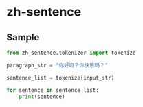 # zh-sentence

## Sample

```python
from zh_sentence.tokenizer import tokenize

paragraph_str = "你好吗？你快乐吗？"

sentence_list = tokenize(input_str)

for sentence in sentence_list:
	print(sentence)
```
